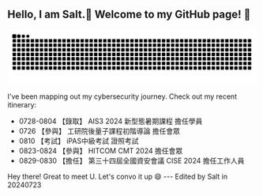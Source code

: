 ## Hello, I am Salt.🧂 Welcome to my GitHub page! 👋

<!--
**HeyMrSalt/HeyMrSalt** is a ✨ _special_ ✨ repository because its `README.md` (this file) appears on your GitHub profile.

Here are some ideas to get you started:

- 🔭 I’m currently working on ...
- 🌱 I’m currently learning ...
- 👯 I’m looking to collaborate on ...
- 🤔 I’m looking for help with ...
- 💬 Ask me about ...
- 📫 How to reach me: ...
- 😄 Pronouns: ...
- ⚡ Fun fact: ...
-->

![snake gif](https://raw.githubusercontent.com/HeyMrSalt/HeyMrSalt/output/github-contribution-grid-snake.svg)

I've been mapping out my cybersecurity journey. Check out my recent itinerary:

- 0728-0804 【錄取】 AIS3 2024 新型態暑期課程 擔任學員
- 0726 【參與】 工研院後量子課程初階導論 擔任會眾
- 0810 【考試】 iPAS中級考試 證照考試
- 0823-0824 【參與】 HITCOM CMT 2024 擔任會眾
- 0829-0830 【擔任】 第三十四屆全國資安會議 CISE 2024 擔任工作人員

Hey there! Great to meet U. Let's convo it up 😄
--- Edited by Salt in 20240723
